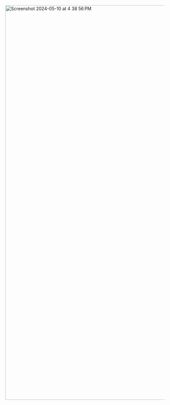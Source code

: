 <img width="1241" alt="Screenshot 2024-05-10 at 4 38 56 PM" src="https://github.com/nshishova/Allure/assets/149101687/50302883-2b4c-4d9a-a301-db59acf45635">
